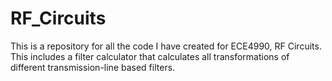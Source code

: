 # RF_Circuits
This is a repository for all the code I have created for ECE4990, RF Circuits.
This includes a filter calculator that calculates all transformations of different transmission-line based filters.
